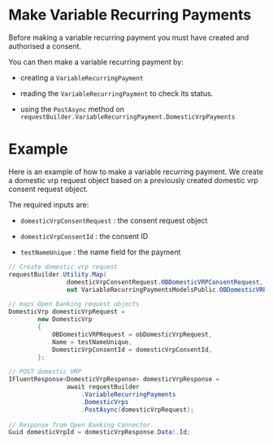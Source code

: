 ﻿# Make Variable Recurring Payments

Before making a variable recurring payment you must have created and authorised a consent.

You can then make a variable recurring payment by:

- creating a `VariableRecurringPayment`

- reading the `VariableRecurringPayment` to check its status.

- using the `PostAsync` method on `requestBuilder.VariableRecurringPayment.DomesticVrpPayments`

# Example
Here is an example of how to make a variable recurring payment. We create a domestic vrp request object based on a previously created domestic vrp consent request object.

The required inputs are:

- `domesticVrpConsentRequest` : the consent request object

- `domesticVrpConsentId` : the consent ID

- `testNameUnique` : the name field for the payment

```csharp
// Create domestic vrp request
requestBuilder.Utility.Map(
                domesticVrpConsentRequest.OBDomesticVRPConsentRequest,
                out VariableRecurringPaymentsModelsPublic.OBDomesticVRPRequest obDomesticVrpRequest); 

// maps Open Banking request objects
DomesticVrp domesticVrpRequest =
        new DomesticVrp
        {
            OBDomesticVRPRequest = obDomesticVrpRequest,
            Name = testNameUnique,
            DomesticVrpConsentId = domesticVrpConsentId,
        };

// POST domestic VRP 
IFluentResponse<DomesticVrpResponse> domesticVrpResponse =
                await requestBuilder
                    .VariableRecurringPayments
                    .DomesticVrps
                    .PostAsync(domesticVrpRequest);
                    
// Response from Open Banking Connector.
Guid domesticVrpId = domesticVrpResponse.Data!.Id;

```





